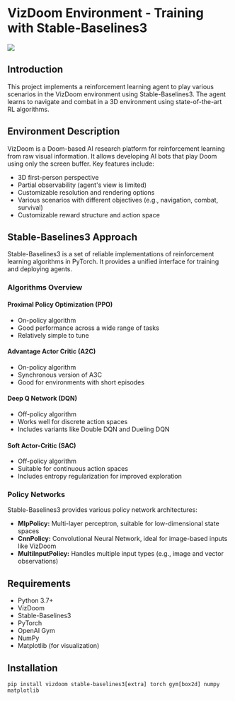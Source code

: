 <h1>VizDoom Environment - Training with Stable-Baselines3</h1>

<img src="https://media.discordapp.net/attachments/1279373242267602967/1294378020601073786/The-basic-scenario-used.png?ex=670acaf8&is=67097978&hm=74237d5288ed4539f907182ae4e38d5f888e9c11cb2bd5d43179c60b3a02c59d&=&format=webp&quality=lossless&width=753&height=565">

<h2>Introduction</h2>
    <p>This project implements a reinforcement learning agent to play various scenarios in the VizDoom environment using Stable-Baselines3. The agent learns to navigate and combat in a 3D environment using state-of-the-art RL algorithms.</p>

<h2>Environment Description</h2>
    <p>VizDoom is a Doom-based AI research platform for reinforcement learning from raw visual information. It allows developing AI bots that play Doom using only the screen buffer. Key features include:</p>
    <ul>
        <li>3D first-person perspective</li>
        <li>Partial observability (agent's view is limited)</li>
        <li>Customizable resolution and rendering options</li>
        <li>Various scenarios with different objectives (e.g., navigation, combat, survival)</li>
        <li>Customizable reward structure and action space</li>
    </ul>
   <h2>Stable-Baselines3 Approach</h2>
    <p>Stable-Baselines3 is a set of reliable implementations of reinforcement learning algorithms in PyTorch. It provides a unified interface for training and deploying agents.</p>

  <h3>Algorithms Overview</h3>

  <h4>Proximal Policy Optimization (PPO)</h4>
    <ul>
        <li>On-policy algorithm</li>
        <li>Good performance across a wide range of tasks</li>
        <li>Relatively simple to tune</li>
    </ul>

  <h4>Advantage Actor Critic (A2C)</h4>
    <ul>
        <li>On-policy algorithm</li>
        <li>Synchronous version of A3C</li>
        <li>Good for environments with short episodes</li>
    </ul>

  <h4>Deep Q Network (DQN)</h4>
    <ul>
        <li>Off-policy algorithm</li>
        <li>Works well for discrete action spaces</li>
        <li>Includes variants like Double DQN and Dueling DQN</li>
    </ul>

   <h4>Soft Actor-Critic (SAC)</h4>
    <ul>
        <li>Off-policy algorithm</li>
        <li>Suitable for continuous action spaces</li>
        <li>Includes entropy regularization for improved exploration</li>
    </ul>

   <h3>Policy Networks</h3>
    <p>Stable-Baselines3 provides various policy network architectures:</p>
    <ul>
        <li><strong>MlpPolicy:</strong> Multi-layer perceptron, suitable for low-dimensional state spaces</li>
        <li><strong>CnnPolicy:</strong> Convolutional Neural Network, ideal for image-based inputs like VizDoom</li>
        <li><strong>MultiInputPolicy:</strong> Handles multiple input types (e.g., image and vector observations)</li>
    </ul>

   <h2>Requirements</h2>
    <ul>
        <li>Python 3.7+</li>
        <li>VizDoom</li>
        <li>Stable-Baselines3</li>
        <li>PyTorch</li>
        <li>OpenAI Gym</li>
        <li>NumPy</li>
        <li>Matplotlib (for visualization)</li>
    </ul>

   <h2>Installation</h2>
    <pre><code>pip install vizdoom stable-baselines3[extra] torch gym[box2d] numpy matplotlib</code></pre>
